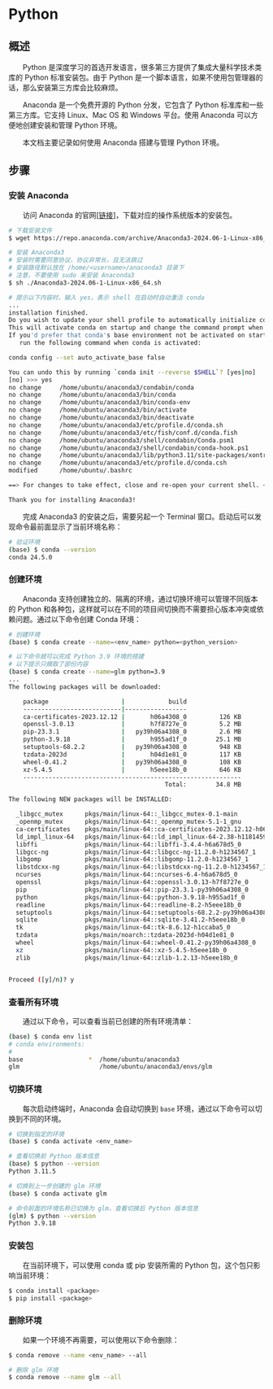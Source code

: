 # Python
## 概述
&emsp;&emsp;Python 是深度学习的首选开发语言，很多第三方提供了集成大量科学技术类库的 Python 标准安装包。由于 Python 是一个脚本语言，如果不使用包管理器的话，那么安装第三方库会比较麻烦。

&emsp;&emsp;Anaconda 是一个免费开源的 Python 分发，它包含了 Python 标准库和一些第三方库。它支持 Linux、Mac OS 和 Windows 平台。使用 Anaconda 可以方便地创建安装和管理 Python 环境。

&emsp;&emsp;本文档主要记录如何使用 Anaconda 搭建与管理 Python 环境。

## 步骤
### 安装 Anaconda
&emsp;&emsp;访问 Anaconda 的官网[[链接](https://www.anaconda.com/download#downloads)]，下载对应的操作系统版本的安装包。

```bash
# 下载安装文件
$ wget https://repo.anaconda.com/archive/Anaconda3-2024.06-1-Linux-x86_64.sh

# 安装 Anaconda3
# 安装时需要同意协议，协议非常长，且无法跳过
# 安装路径默认放在 /home/<username>/anaconda3 目录下
# 注意，不要使用 sudo 来安装 Anaconda3
$ sh ./Anaconda3-2024.06-1-Linux-x86_64.sh

# 提示以下内容时，输入 yes，表示 shell 在启动时自动激活 conda
...
installation finished.
Do you wish to update your shell profile to automatically initialize conda?
This will activate conda on startup and change the command prompt when activated.
If you'd prefer that conda's base environment not be activated on startup,
   run the following command when conda is activated:

conda config --set auto_activate_base false

You can undo this by running `conda init --reverse $SHELL`? [yes|no]
[no] >>> yes
no change     /home/ubuntu/anaconda3/condabin/conda
no change     /home/ubuntu/anaconda3/bin/conda
no change     /home/ubuntu/anaconda3/bin/conda-env
no change     /home/ubuntu/anaconda3/bin/activate
no change     /home/ubuntu/anaconda3/bin/deactivate
no change     /home/ubuntu/anaconda3/etc/profile.d/conda.sh
no change     /home/ubuntu/anaconda3/etc/fish/conf.d/conda.fish
no change     /home/ubuntu/anaconda3/shell/condabin/Conda.psm1
no change     /home/ubuntu/anaconda3/shell/condabin/conda-hook.ps1
no change     /home/ubuntu/anaconda3/lib/python3.11/site-packages/xontrib/conda.xsh
no change     /home/ubuntu/anaconda3/etc/profile.d/conda.csh
modified      /home/ubuntu/.bashrc

==> For changes to take effect, close and re-open your current shell. <==

Thank you for installing Anaconda3!
```

&emsp;&emsp;完成 Anaconda3 的安装之后，需要另起一个 Terminal 窗口。启动后可以发现命令最前面显示了当前环境名称：

```bash
# 验证环境
(base) $ conda --version
conda 24.5.0
```

### 创建环境
&emsp;&emsp;Anaconda 支持创建独立的、隔离的环境，通过切换环境可以管理不同版本的 Python 和各种包，这样就可以在不同的项目间切换而不需要担心版本冲突或依赖问题。通过以下命令创建 Conda 环境：

```bash
# 创建环境
(base) $ conda create --name=<env_name> python=<python_version>

# 以下命令就可以完成 Python 3.9 环境的搭建
# 以下提示只摘取了部份内容
(base) $ conda create --name=glm python=3.9
...
The following packages will be downloaded:

    package                    |            build
    ---------------------------|-----------------
    ca-certificates-2023.12.12 |       h06a4308_0         126 KB
    openssl-3.0.13             |       h7f8727e_0         5.2 MB
    pip-23.3.1                 |   py39h06a4308_0         2.6 MB
    python-3.9.18              |       h955ad1f_0        25.1 MB
    setuptools-68.2.2          |   py39h06a4308_0         948 KB
    tzdata-2023d               |       h04d1e81_0         117 KB
    wheel-0.41.2               |   py39h06a4308_0         108 KB
    xz-5.4.5                   |       h5eee18b_0         646 KB
    ------------------------------------------------------------
                                           Total:        34.8 MB

The following NEW packages will be INSTALLED:

  _libgcc_mutex      pkgs/main/linux-64::_libgcc_mutex-0.1-main 
  _openmp_mutex      pkgs/main/linux-64::_openmp_mutex-5.1-1_gnu 
  ca-certificates    pkgs/main/linux-64::ca-certificates-2023.12.12-h06a4308_0 
  ld_impl_linux-64   pkgs/main/linux-64::ld_impl_linux-64-2.38-h1181459_1 
  libffi             pkgs/main/linux-64::libffi-3.4.4-h6a678d5_0 
  libgcc-ng          pkgs/main/linux-64::libgcc-ng-11.2.0-h1234567_1 
  libgomp            pkgs/main/linux-64::libgomp-11.2.0-h1234567_1 
  libstdcxx-ng       pkgs/main/linux-64::libstdcxx-ng-11.2.0-h1234567_1 
  ncurses            pkgs/main/linux-64::ncurses-6.4-h6a678d5_0 
  openssl            pkgs/main/linux-64::openssl-3.0.13-h7f8727e_0 
  pip                pkgs/main/linux-64::pip-23.3.1-py39h06a4308_0 
  python             pkgs/main/linux-64::python-3.9.18-h955ad1f_0 
  readline           pkgs/main/linux-64::readline-8.2-h5eee18b_0 
  setuptools         pkgs/main/linux-64::setuptools-68.2.2-py39h06a4308_0 
  sqlite             pkgs/main/linux-64::sqlite-3.41.2-h5eee18b_0 
  tk                 pkgs/main/linux-64::tk-8.6.12-h1ccaba5_0 
  tzdata             pkgs/main/noarch::tzdata-2023d-h04d1e81_0 
  wheel              pkgs/main/linux-64::wheel-0.41.2-py39h06a4308_0 
  xz                 pkgs/main/linux-64::xz-5.4.5-h5eee18b_0 
  zlib               pkgs/main/linux-64::zlib-1.2.13-h5eee18b_0 


Proceed ([y]/n)? y
```

### 查看所有环境
&emsp;&emsp;通过以下命令，可以查看当前已创建的所有环境清单：

```bash
(base) $ conda env list
# conda environments:
#
base                  *  /home/ubuntu/anaconda3
glm                      /home/ubuntu/anaconda3/envs/glm
```

### 切换环境
&emsp;&emsp;每次启动终端时，Anaconda 会自动切换到 `base` 环境，通过以下命令可以切换到不同的环境。 

```bash
# 切换到指定的环境
(base) $ conda activate <env_name>

# 查看切换前 Python 版本信息
(base) $ python --version
Python 3.11.5

# 切换到上一步创建的 glm 环境
(base) $ conda activate glm

# 命令前面的环境名称已切换为 glm，查看切换后 Python 版本信息
(glm) $ python --version
Python 3.9.18
```

### 安装包
&emsp;&emsp;在当前环境下，可以使用 conda 或 pip 安装所需的 Python 包，这个包只影响当前环境：

```bash
$ conda install <package>
$ pip install <package>
```

### 删除环境
&emsp;&emsp;如果一个环境不再需要，可以使用以下命令删除：

```bash
$ conda remove --name <env_name> --all

# 删除 glm 环境
$ conda remove --name glm --all
```